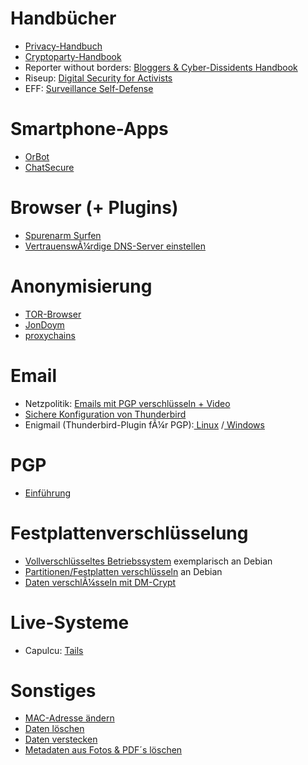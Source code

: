 # Handbücher
+ <a href="http://anonym.to/?https://www.privacy-handbuch.de/download/privacy-handbuch.pdf">Privacy-Handbuch</a>
+ <a href="https://www.cryptoparty.in/documentation/handbook" target="_blank">Cryptoparty-Handbook</a>
+ Reporter without borders: <a href="http://www.rsf.org/IMG/pdf/Bloggers_Handbook2.pdf">Bloggers & Cyber-Dissidents Handbook</a>
+ Riseup: <a href="https://zine.riseup.ne/" target="_blank">Digital Security for Activists</a>
+ EFF: <a href="https://ssd.eff.org/" target="_blank">Surveillance Self-Defense</a>
# Smartphone-Apps
+ <a href="https://guardianproject.info/howto/browsefreely/" target="_blank">OrBot</a>
+ <a href="https://guardianproject.info/howto/chatsecurely/" target="_blank">ChatSecure</a>
# Browser (+ Plugins)
+ <a href="https://www.privacy-handbuch.de/handbuch_21.htm" target="_blank">Spurenarm Surfen</a>
+ <a href="https://www.privacy-handbuch.de/handbuch_93.htm" target="_blank">VertrauenswÃ¼rdige DNS-Server einstellen</a>
# Anonymisierung
+ <a href="https://www.privacy-handbuch.de/handbuch_24a.htm" target="_blank">TOR-Browser</a>
+ <a href="https://www.privacy-handbuch.de/handbuch_23a.htm" target="_blank">JonDoym</a>
+ <a href="https://www.privacy-handbuch.de/handbuch_24t.htm" target="_blank">proxychains</a>
# Email
+ Netzpolitik: <a href="https://netzpolitik.org/2013/anleitung-so-verschlusselt-ihr-eure-e-mails-mit-pgp/" target="_blank">Emails mit PGP verschlüsseln + Video</a>
+ <a href="https://www.privacy-handbuch.de/handbuch_31d.htm" target="_blank">Sichere Konfiguration von Thunderbird</a>
+ Enigmail (Thunderbird-Plugin fÃ¼r PGP):<a href="http://wiki.fsfw-dresden.de/doku.php?id=doku:gpg_anleitung_linux" target="_blank"> Linux</a> /<a href="http://wiki.fsfw-dresden.de/doku.php?id=doku:gpg_anleitung_windows" target="_blank"> Windows</a>
# PGP
+ <a href="http://einklich.net/anleitung/pgp2.htm" target="_blank">Einführung </a>
# Festplattenverschlüsselung
+ <a href="http://linux-gefaellt-mir.blogspot.de/2014/06/debian-gesamte-platte-mit-verschluesseltem-lvm-anleitung-der-installation-linux.html" target="_blank">Vollverschlüsseltes Betriebssystem</a> exemplarisch an Debian
+ <a href="http://www.andreas-janssen.de/cryptodisk.html" target="_blank">Partitionen/Festplatten verschlüsseln</a> an Debian
+ <a href="https://www.privacy-handbuch.de/handbuch_37a.htm" target="_blank">Daten verschlÃ¼sseln mit DM-Crypt</a>
# Live-Systeme
+ Capulcu: <a href="https://capulcu.blackblogs.org/bandi/" target="_blank">Tails</a>
# Sonstiges
+ <a href="http://www.easy-network.de/mac-adresse-unter-linux-aendern.html" target="_blank">MAC-Adresse ändern</a></li>
+ <a href="https://www.privacy-handbuch.de/handbuch_42.htm" target="_blank">Daten löschen</a></li>
+ <a href="https://www.privacy-handbuch.de/handbuch_41.htm" target="_blank">Daten verstecken</a></li>
+ <a href="https://www.privacy-handbuch.de/handbuch_43.htm" target="_blank">Metadaten aus Fotos & PDF´s löschen</a></li>

